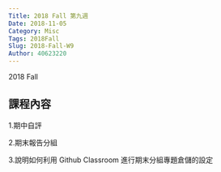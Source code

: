 ```yaml
---
Title: 2018 Fall 第九週
Date: 2018-11-05
Category: Misc
Tags: 2018Fall
Slug: 2018-Fall-W9
Author: 40623220
---
```


2018 Fall 

<!-- PELICAN_END_SUMMARY -->

課程內容
----
1.期中自評

2.期末報告分組

3.說明如何利用 Github Classroom 進行期末分組專題倉儲的設定